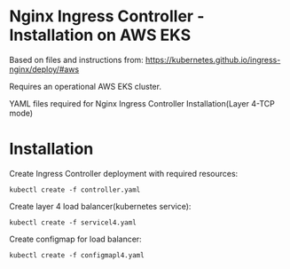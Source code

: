 # Nginx Ingress Controller - Installation on AWS EKS

Based on files and instructions from: https://kubernetes.github.io/ingress-nginx/deploy/#aws

Requires an operational AWS EKS cluster.

YAML files required for Nginx Ingress Controller Installation(Layer 4-TCP mode)


# Installation

Create Ingress Controller deployment with required resources:
```
kubectl create -f controller.yaml
```

Create layer 4 load balancer(kubernetes service):
```
kubectl create -f servicel4.yaml
```

Create configmap for load balancer:
```
kubectl create -f configmapl4.yaml
```

